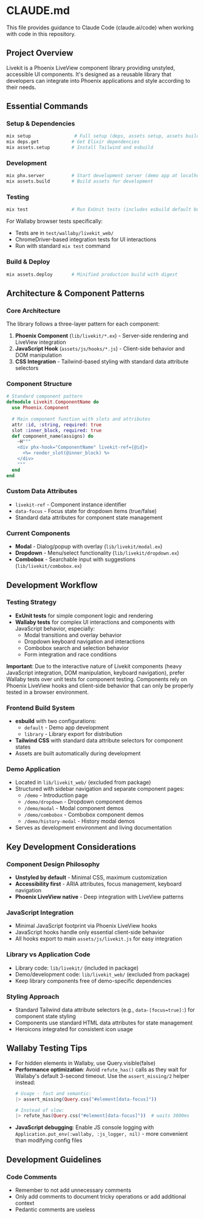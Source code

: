 # CLAUDE.md

This file provides guidance to Claude Code (claude.ai/code) when working with code in this repository.

## Project Overview

Livekit is a Phoenix LiveView component library providing unstyled, accessible UI components. It's designed as a reusable library that developers can integrate into Phoenix applications and style according to their needs.

## Essential Commands

### Setup & Dependencies
```bash
mix setup                # Full setup (deps, assets setup, assets build)
mix deps.get            # Get Elixir dependencies
mix assets.setup        # Install Tailwind and esbuild
```

### Development
```bash
mix phx.server          # Start development server (demo app at localhost:4000)
mix assets.build        # Build assets for development
```

### Testing
```bash
mix test                # Run ExUnit tests (includes esbuild default build)
```

For Wallaby browser tests specifically:
- Tests are in `test/wallaby/livekit_web/`
- ChromeDriver-based integration tests for UI interactions
- Run with standard `mix test` command

### Build & Deploy
```bash
mix assets.deploy       # Minified production build with digest
```

## Architecture & Component Patterns

### Core Architecture
The library follows a three-layer pattern for each component:
1. **Phoenix Component** (`lib/livekit/*.ex`) - Server-side rendering and LiveView integration
2. **JavaScript Hook** (`assets/js/hooks/*.js`) - Client-side behavior and DOM manipulation  
3. **CSS Integration** - Tailwind-based styling with standard data attribute selectors

### Component Structure
```elixir
# Standard component pattern
defmodule Livekit.ComponentName do
  use Phoenix.Component
  
  # Main component function with slots and attributes
  attr :id, :string, required: true
  slot :inner_block, required: true
  def component_name(assigns) do
    ~H"""
    <div phx-hook="ComponentName" livekit-ref={@id}>
      <%= render_slot(@inner_block) %>
    </div>
    """
  end
end
```

### Custom Data Attributes
- `livekit-ref` - Component instance identifier
- `data-focus` - Focus state for dropdown items (true/false)
- Standard data attributes for component state management

### Current Components
- **Modal** - Dialog/popup with overlay (`lib/livekit/modal.ex`)
- **Dropdown** - Menu/select functionality (`lib/livekit/dropdown.ex`)
- **Combobox** - Searchable input with suggestions (`lib/livekit/combobox.ex`)

## Development Workflow

### Testing Strategy
- **ExUnit tests** for simple component logic and rendering
- **Wallaby tests** for complex UI interactions and components with JavaScript behavior, especially:
  - Modal transitions and overlay behavior  
  - Dropdown keyboard navigation and interactions
  - Combobox search and selection behavior
  - Form integration and race conditions
  
**Important**: Due to the interactive nature of Livekit components (heavy JavaScript integration, DOM manipulation, keyboard navigation), prefer Wallaby tests over unit tests for component testing. Components rely on Phoenix LiveView hooks and client-side behavior that can only be properly tested in a browser environment.

### Frontend Build System
- **esbuild** with two configurations:
  - `default` - Demo app development
  - `library` - Library export for distribution
- **Tailwind CSS** with standard data attribute selectors for component states
- Assets are built automatically during development

### Demo Application
- Located in `lib/livekit_web/` (excluded from package)
- Structured with sidebar navigation and separate component pages:
  - `/demo` - Introduction page
  - `/demo/dropdown` - Dropdown component demos
  - `/demo/modal` - Modal component demos  
  - `/demo/combobox` - Combobox component demos
  - `/demo/history-modal` - History modal demos
- Serves as development environment and living documentation

## Key Development Considerations

### Component Design Philosophy
- **Unstyled by default** - Minimal CSS, maximum customization
- **Accessibility first** - ARIA attributes, focus management, keyboard navigation
- **Phoenix LiveView native** - Deep integration with LiveView patterns

### JavaScript Integration
- Minimal JavaScript footprint via Phoenix LiveView hooks
- JavaScript hooks handle only essential client-side behavior
- All hooks export to main `assets/js/livekit.js` for easy integration

### Library vs Application Code
- Library code: `lib/livekit/` (included in package)
- Demo/development code: `lib/livekit_web/` (excluded from package)
- Keep library components free of demo-specific dependencies

### Styling Approach
- Standard Tailwind data attribute selectors (e.g., `data-[focus=true]:`) for component state styling
- Components use standard HTML data attributes for state management
- Heroicons integrated for consistent icon usage

## Wallaby Testing Tips
- For hidden elements in Wallaby, use Query.visible(false)
- **Performance optimization**: Avoid `refute_has()` calls as they wait for Wallaby's default 3-second timeout. Use the `assert_missing/2` helper instead:
  ```elixir
  # Usage - fast and semantic:
  |> assert_missing(Query.css("#element[data-focus]"))
  
  # Instead of slow:
  |> refute_has(Query.css("#element[data-focus]"))  # waits 3000ms
  ```
- **JavaScript debugging**: Enable JS console logging with `Application.put_env(:wallaby, :js_logger, nil)` - more convenient than modifying config files

## Development Guidelines

### Code Comments
- Remember to not add unnecessary comments
- Only add comments to document tricky operations or add additional context
- Pedantic comments are useless